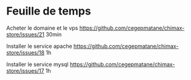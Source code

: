 # Feuille de temps

Acheter le domaine et le vps https://github.com/cegepmatane/chimax-store/issues/21 30min

Installer le service apache https://github.com/cegepmatane/chimax-store/issues/18 1h

Installer le service mysql https://github.com/cegepmatane/chimax-store/issues/17 1h
